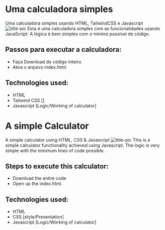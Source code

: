# Uma calculadora simples
 Uma calculadora simples usando HTML, TailwindCSS e Javascript
 ![title-pic]()
 Esta é uma calculadora simples com as funcionalidades usando JavaScript. A lógica é bem simples com o mínimo possível de código.
 
## Passos para executar a calculadora:
- Faça Download do código inteiro. 
- Abra o arquivo index.html.

## Technologies used: 
- HTML
- Tailwind CSS []
- Javascript [Logic/Working of calculator]

# A simple Calculator
 A simple calculator using HTML, CSS &amp; Javascript
 ![title-pic](https://user-images.githubusercontent.com/39196039/40139639-27db8c64-596e-11e8-9537-04a5b5d07170.jpg)
 This is a simple calculator functionality achieved using Javascript. The logic is very simple with the minimum lines of code possible.
 
## Steps to execute this calculator:
- Download the entire code 
- Open up the index.html.

## Technologies used: 
- HTML
- CSS [style/Presentation]
- Javascript [Logic/Working of calculator]
